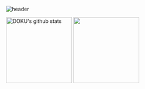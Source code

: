 ![header](https://capsule-render.vercel.app/api?type=venom&color=auto&height=300&section=header&text=DOKU'S%20GITHUB&fontSize=90)


<a href="https://github.com/doku09"><img align="center" style="height:180px" src="https://github-readme-stats.vercel.app/api?username=doku&show_icons=true&include_all_commits=true&theme=nord&hide_border=true" alt="DOKU's github stats" /></a>
<a href="https://github.com/doku09"><img align="center" style="height:180px" src="https://github-readme-stats.vercel.app/api/top-langs/?username=doku&layout=compact&theme=nord&hide_border=true" /></a>
